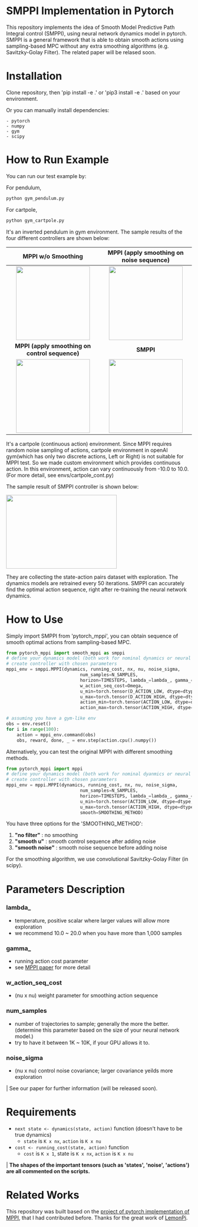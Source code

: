 # SMPPI Implementation in Pytorch

This repository implements the idea of Smooth Model Predictive Path Integral control (SMPPI), using neural network dynamics model in pytorch. SMPPI is a general framework that is able to obtain smooth actions using sampling-based MPC without any extra smoothing algorithms (e.g. Savitzky-Golay Filter). The related paper will be relased soon.

# Installation

Clone repository, then 'pip install -e .' or 'pip3 install -e .' based on your environment.

Or you can manually install dependencies:

    - pytorch
    - numpy
    - gym
    - scipy

# How to Run Example

You can run our test example by:

For pendulum,
```bash
python gym_pendulum.py
```
For cartpole,
```bash
python gym_cartpole.py
```


It's an inverted pendulum in gym environment. The sample results of the four different controllers are shown below:

|                                                     MPPI w/o Smoothing                                                     |                                            MPPI (apply smoothing on noise sequence)                                            |
| :------------------------------------------------------------------------------------------------------------------------: | :----------------------------------------------------------------------------------------------------------------------------: |
|  <img src="https://user-images.githubusercontent.com/40379815/132696053-a7966a8d-28d9-43cd-a174-d8d6b16d1087.gif" width="200px" height="200px"> | <img src="https://user-images.githubusercontent.com/40379815/132696313-cc1c9876-c3e7-432b-bf66-c41443409d12.gif" width="200px" height="200px"> |
|                                        __MPPI (apply smoothing on control sequence)__                                         |                                                             __SMPPI__                                                              |
| <img src="https://user-images.githubusercontent.com/40379815/132696344-00f2631f-90dd-4950-ae86-5cda5450244f.gif" width="200px" height="200px"> |  <img src="https://user-images.githubusercontent.com/40379815/132696368-87c7840c-6706-4c96-8e1f-668c6820d03f.gif" width="200px" height="200px">     |

It's a cartpole (continuous action) environment. Since MPPI requires random noise sampling of actions, cartpole environment in openAI gym(which has only two discrete actions, Left or Right) is not suitable for MPPI test. So we made custom environment which provides continuous action. In this environment, action can vary continuously from -10.0 to 10.0. (For more detail, see envs/cartpole_cont.py)

The sample result of SMPPI controller is shown below:

<img src="https://user-images.githubusercontent.com/95032544/144233059-996d762b-11ce-4916-b11c-12dadde06757.gif" width="300px" height="200px">    


They are collecting the state-action pairs dataset with exploration. The dynamics models are retrained every 50 iterations. SMPPI can accurately find the optimal action sequence, right after re-training the neural network dynamics. 
# How to Use

Simply import SMPPI from 'pytorch_mppi', you can obtain sequence of smooth optimal actions from sampling-based MPC.

```python
from pytorch_mppi import smooth_mppi as smppi
# define your dynamics model (both work for nominal dynamics or neural network approximation)
# create controller with chosen parameters
mppi_env = smppi.MPPI(dynamics, running_cost, nx, nu, noise_sigma, 
                            num_samples=N_SAMPLES,
                            horizon=TIMESTEPS, lambda_=lambda_, gamma_=gamma_, device=device,
                            w_action_seq_cost=Omega,
                            u_min=torch.tensor(D_ACTION_LOW, dtype=dtype, device=device),
                            u_max=torch.tensor(D_ACTION_HIGH, dtype=dtype, device=device),
                            action_min=torch.tensor(ACTION_LOW, dtype=dtype, device=device),
                            action_max=torch.tensor(ACTION_HIGH, dtype=dtype, device=device))

# assuming you have a gym-like env
obs = env.reset()
for i in range(100):
    action = mppi_env.command(obs)
    obs, reward, done, _ = env.step(action.cpu().numpy())
```

Alternatively, you can test the original MPPI with different smoothing methods.

```python
from pytorch_mppi import mppi
# define your dynamics model (both work for nominal dyanmics or neural network approximation)
# create controller with chosen parameters
mppi_env = mppi.MPPI(dynamics, running_cost, nx, nu, noise_sigma, 
                            num_samples=N_SAMPLES,
                            horizon=TIMESTEPS, lambda_=lambda_, gamma_=gamma_, device=device,
                            u_min=torch.tensor(ACTION_LOW, dtype=dtype, device=device),
                            u_max=torch.tensor(ACTION_HIGH, dtype=dtype, device=device),
                            smooth=SMOOTHING_METHOD)
```

You have three options for the 'SMOOTHING_METHOD':

1.  __"no filter"__ : no smoothing
2.  __"smooth u"__ : smooth control sequence after adding noise
3.  __"smooth noise"__ : smooth noise sequence before adding noise

For the smoothing algorithm, we use convolutional Savitzky-Golay Filter (in scipy).

# Parameters Description

### lambda\_

- temperature, positive scalar where larger values will allow more exploration
- we recommend 10.0 ~ 20.0 when you have more than 1,000 samples

### gamma\_

- running action cost parameter
- see [MPPI paper](https://ieeexplore.ieee.org/abstract/document/8558663?casa_token=RTtdCK4jrykAAAAA:YgIhGuAKv_dPA_JjvaxHT2npZuaFVI0utE4JSnDkALwqbUvh676UydsOUg44ka5rawG7edPo) for more detail

### w_action_seq_cost

- (nu x nu) weight parameter for smoothing action sequence

### num_samples

- number of trajectories to sample; generally the more the better. (determine this parameter based on the size of your neural network model.)
- try to have it between 1K ~ 10K, if your GPU allows it to.

### noise_sigma

- (nu x nu) control noise covariance; larger covariance yeilds more exploration

| See our paper for further information (will be released soon).

# Requirements

- `next state <- dynamics(state, action)` function (doesn't have to be true dynamics)
  - `state` is `K x nx`, `action` is `K x nu`
- `cost <- running_cost(state, action)` function
  - `cost` is `K x 1`, state is `K x nx`, `action` is `K x nu`

| __The shapes of the important tensors (such as 'states', 'noise', 'actions') are all commented on the scripts.__

# Related Works

This repository was built based on the [project of pytorch implementation of MPPI](https://github.com/UM-ARM-Lab/pytorch_mppi), that I had contributed before. Thanks for the great work of [LemonPi](https://github.com/LemonPi).
